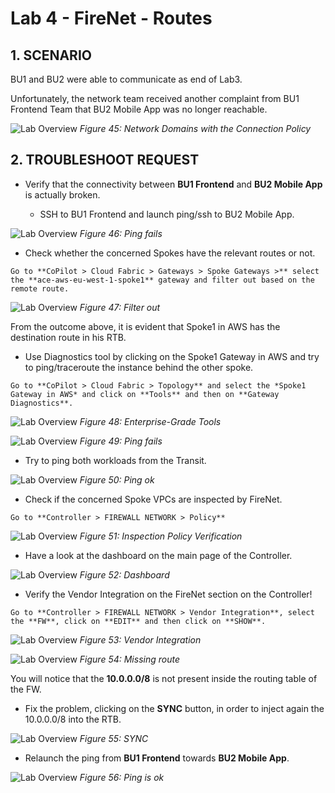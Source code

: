 # Lab 4 - FireNet - Routes

## 1. SCENARIO

BU1 and BU2 were able to communicate as end of Lab3.

Unfortunately, the network team received another complaint from BU1 Frontend Team that BU2 Mobile App was no longer reachable.

![Lab Overview](images/lab4-topology.png)
_Figure 45: Network Domains with the Connection Policy_


## 2. TROUBLESHOOT REQUEST

    	

- Verify that the connectivity between **BU1 Frontend** and **BU2 Mobile App** is actually broken.

  - SSH to BU1 Frontend and launch ping/ssh to BU2 Mobile App.

![Lab Overview](images/lab4-pingunsucc.png)
_Figure 46: Ping fails_

- Check whether the concerned Spokes have the relevant routes or not.

```{tip}
Go to **CoPilot > Cloud Fabric > Gateways > Spoke Gateways >** select the **ace-aws-eu-west-1-spoke1** gateway and filter out based on the remote route.
```

![Lab Overview](images/lab4-filter.png)
_Figure 47: Filter out_

From the outcome above, it is evident that Spoke1 in AWS has the destination route in his RTB.

 - Use Diagnostics tool by clicking on the Spoke1 Gateway in AWS and try to ping/traceroute the instance behind the other spoke.

```{tip}
Go to **CoPilot > Cloud Fabric > Topology** and select the *Spoke1 Gateway in AWS* and click on **Tools** and then on **Gateway Diagnostics**.
```

![Lab Overview](images/lab3-diagnostics.png)
_Figure 48: Enterprise-Grade Tools_

![Lab Overview](images/lab4-pingfails.png)
_Figure 49: Ping fails_

- Try to ping both workloads from the Transit.

![Lab Overview](images/lab4-pingok.png)
_Figure 50: Ping ok_

- Check if the concerned Spoke VPCs are inspected by FireNet.

```{tip}
Go to **Controller > FIREWALL NETWORK > Policy**
```

![Lab Overview](images/lab4-inspection.png)
_Figure 51: Inspection Policy Verification_

- Have a look at the dashboard on the main page of the Controller.

![Lab Overview](images/lab4-dashboard.png)
_Figure 52: Dashboard_

- Verify the Vendor Integration on the FireNet section on the Controller!

```{tip}
Go to **Controller > FIREWALL NETWORK > Vendor Integration**, select the **FW**, click on **EDIT** and then click on **SHOW**.
```

![Lab Overview](images/lab4-edit.png)
_Figure 53: Vendor Integration_

![Lab Overview](images/lab4-missing.png)
_Figure 54: Missing route_

You will notice that the **10.0.0.0/8** is not present inside the routing table of the FW.

- Fix the problem, clicking on the **SYNC** button, in order to inject again the 10.0.0.0/8 into the RTB.

![Lab Overview](images/lab4-sync.png)
_Figure 55: SYNC_

- Relaunch the ping from **BU1 Frontend** towards **BU2 Mobile App**.

![Lab Overview](images/lab4-pingworks.png)
_Figure 56: Ping is ok_